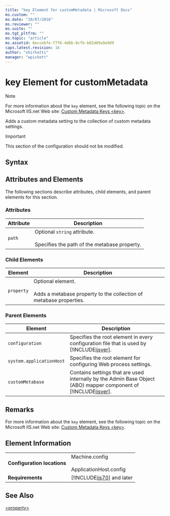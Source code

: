 ```yaml
---
title: "key Element for customMetadata | Microsoft Docs"
ms.custom: ""
ms.date: "10/07/2016"
ms.reviewer: ""
ms.suite: ""
ms.tgt_pltfrm: ""
ms.topic: "article"
ms.assetid: 6eccebfe-f7f6-4d6b-8cfb-b62d09a9e9d9
caps.latest.revision: 16
author: "shirhatti"
manager: "wpickett"
---
```

# key Element for customMetadata
> [!NOTE]
>  For more information about the `key` element, see the following topic on the Microsoft IIS.net Web site: [Custom Metadata Keys \<key>](http://www.iis.net/ConfigReference/system.applicationHost/customMetadata/key).  
  
 Adds a custom metadata setting to the collection of custom metadata settings.  
  
> [!IMPORTANT]
>  This section of the configuration should not be modified.  
  
## Syntax  
  
## Attributes and Elements  
 The following sections describe attributes, child elements, and parent elements for this section.  
  
### Attributes  
  
|Attribute|Description|  
|---------------|-----------------|  
|`path`|Optional `string` attribute.<br /><br /> Specifies the path of the metabase property.|  
  
### Child Elements  
  
|Element|Description|  
|-------------|-----------------|  
|`property`|Optional element.<br /><br /> Adds a metabase property to the collection of metabase properties.|  
  
### Parent Elements  
  
|Element|Description|  
|-------------|-----------------|  
|`configuration`|Specifies the root element in every configuration file that is used by [!INCLUDE[iisver](../../reference/admin/includes/iisver-md.md)].|  
|`system.applicationHost`|Specifies the root element for configuring Web process settings.|  
|`customMetabase`|Contains settings that are used internally by the Admin Base Object (ABO) mapper component of [!INCLUDE[iisver](../../reference/admin/includes/iisver-md.md)].|  
  
## Remarks  
 For more information about the `key` element, see the following topic on the Microsoft IIS.net Web site: [Custom Metadata Keys \<key>](http://www.iis.net/ConfigReference/system.applicationHost/customMetadata/key).  
  
## Element Information  
  
|||  
|-|-|  
|**Configuration locations**|Machine.config<br /><br /> ApplicationHost.config|  
|**Requirements**|[!INCLUDE[iis70](../../reference/admin/includes/iis70-md.md)] and later|  
  
## See Also  
 [\<property>](../../reference/admin/property-element-for-key-for-custommetadata.md)